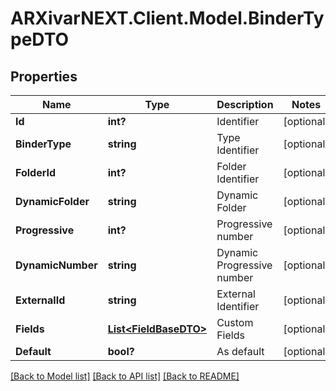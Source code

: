 # ARXivarNEXT.Client.Model.BinderTypeDTO
## Properties

Name | Type | Description | Notes
------------ | ------------- | ------------- | -------------
**Id** | **int?** | Identifier | [optional] 
**BinderType** | **string** | Type Identifier | [optional] 
**FolderId** | **int?** | Folder Identifier | [optional] 
**DynamicFolder** | **string** | Dynamic Folder | [optional] 
**Progressive** | **int?** | Progressive number | [optional] 
**DynamicNumber** | **string** | Dynamic Progressive number | [optional] 
**ExternalId** | **string** | External Identifier | [optional] 
**Fields** | [**List&lt;FieldBaseDTO&gt;**](FieldBaseDTO.md) | Custom Fields | [optional] 
**Default** | **bool?** | As default | [optional] 

[[Back to Model list]](../README.md#documentation-for-models) [[Back to API list]](../README.md#documentation-for-api-endpoints) [[Back to README]](../README.md)

